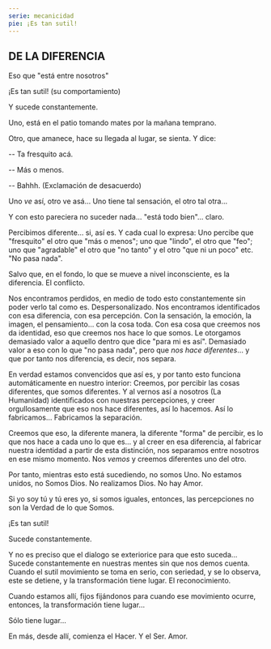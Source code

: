 ```yaml
---
serie: mecanicidad
pie: ¡Es tan sutil!
---
```


## DE LA DIFERENCIA

Eso que "está entre nosotros"

¡Es tan sutil! (su comportamiento)

Y sucede constantemente.

Uno, está en el patio tomando mates por la mañana temprano.

Otro, que amanece, hace su llegada al lugar, se sienta. Y dice:

-- Ta fresquito acá.

-- Más o menos.

-- Bahhh. (Exclamación de desacuerdo)

Uno _ve_ así, otro ve asá…
Uno tiene tal sensación, el otro tal otra…

Y con esto pareciera no suceder nada… "está todo bien"… claro.

Percibimos diferente… si, así es. Y cada cual lo expresa: Uno percibe que "fresquito" el otro que "más o menos"; uno que "lindo", el otro que "feo"; uno que "agradable" el otro que "no tanto" y el otro "que ni un poco" etc.
"No pasa nada".

Salvo que, en el fondo, lo que se mueve a nivel inconsciente, es la diferencia. El conflicto.

Nos encontramos perdidos, en medio de todo esto constantemente sin poder verlo tal como es. Despersonalizado. Nos encontramos identificados con esa diferencia, con esa percepción. Con la sensación, la emoción, la imagen, el pensamiento… con la cosa toda. Con esa cosa que creemos nos da identidad, eso que creemos nos hace lo que somos.
Le otorgamos demasiado valor a aquello dentro que dice "para mi es así". Demasiado valor a eso con lo que "no pasa nada", pero que _nos hace diferentes_… y que por tanto nos diferencia, es decir, nos separa.

En verdad estamos convencidos que así es, y por tanto esto funciona automáticamente en nuestro interior: Creemos, por percibir las cosas diferentes, que somos diferentes. Y al vernos así a nosotros (La Humanidad) identificados con nuestras percepciones, y creer orgullosamente que eso nos hace diferentes, así lo hacemos. Así lo fabricamos… Fabricamos la separación.

Creemos que eso, la diferente manera, la diferente "forma" de percibir, es lo que nos hace a cada uno lo que es… y al creer en esa diferencia, al fabricar nuestra identidad a partir de esta distinción, nos separamos entre nosotros en ese mismo momento. Nos _vemos_ y creemos diferentes uno del otro.

Por tanto, mientras esto está sucediendo, no somos Uno. No estamos unidos, no Somos Dios. No realizamos Dios. No hay Amor.

Si yo soy tú y tú eres yo, si somos iguales, entonces, las percepciones no son la Verdad de lo que Somos.

¡Es tan sutil!

Sucede constantemente.

Y no es preciso que el dialogo se exteriorice para que esto suceda…
Sucede constantemente en nuestras mentes sin que nos demos cuenta.
Cuando el sutil movimiento se toma en serio, con seriedad, y se lo observa, este se detiene, y la transformación tiene lugar. El reconocimiento.

Cuando estamos allí, fijos fijándonos para cuando ese movimiento ocurre, entonces, la transformación tiene lugar…

Sólo tiene lugar…

En más, desde allí, comienza el Hacer. Y el Ser. Amor.
